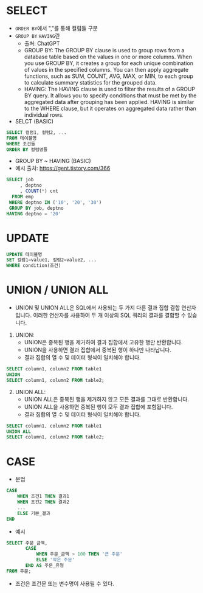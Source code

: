 
# SELECT
* ```ORDER BY```에서 ","를 통해 컬럼들 구분
* ```GROUP BY``` ```HAVING```란
     * 출처: ChatGPT
     * GROUP BY:
The GROUP BY clause is used to group rows from a database table based on the values in one or more columns. When you use GROUP BY, it creates a group for each unique combination of values in the specified columns. You can then apply aggregate functions, such as SUM, COUNT, AVG, MAX, or MIN, to each group to calculate summary statistics for the grouped data.
     * HAVING:
The HAVING clause is used to filter the results of a GROUP BY query. It allows you to specify conditions that must be met by the aggregated data after grouping has been applied. HAVING is similar to the WHERE clause, but it operates on aggregated data rather than individual rows.
* SELCT (BASIC)
```sql
SELECT 컬럼1, 컬럼2, ...
FROM 테이블명
WHERE 조건들
ORDER BY 컬럼명들
```

* GROUP BY ~ HAVING (BASIC)
* 예시 출처: https://gent.tistory.com/366
```sql
SELECT job
     , deptno
     , COUNT(*) cnt
  FROM emp
 WHERE deptno IN ('10', '20', '30')
 GROUP BY job, deptno
HAVING deptno = '20'
```
# UPDATE
```sql
UPDATE 테이블명
SET 컬럼1=value1, 컬럼2=value2, ...
WHERE condition(조건)
```
# UNION / UNION ALL
* UNION 및 UNION ALL은 SQL에서 사용되는 두 가지 다른 결과 집합 결합 연산자입니다. 이러한 연산자를 사용하여 두 개 이상의 SQL 쿼리의 결과를 결합할 수 있습니다.

1. UNION:
    * UNION은 중복된 행을 제거하여 결과 집합에서 고유한 행만 반환합니다.
    * UNION을 사용하면 결과 집합에서 중복된 행이 하나만 나타납니다.
    * 결과 집합의 열 수 및 데이터 형식이 일치해야 합니다.
```sql
SELECT column1, column2 FROM table1
UNION
SELECT column1, column2 FROM table2;
```
2. UNION ALL:
    * UNION ALL은 중복된 행을 제거하지 않고 모든 결과를 그대로 반환합니다.
    * UNION ALL을 사용하면 중복된 행이 모두 결과 집합에 포함됩니다.
    * 결과 집합의 열 수 및 데이터 형식이 일치해야 합니다.
```sql
SELECT column1, column2 FROM table1
UNION ALL
SELECT column1, column2 FROM table2;
```
# CASE
* 문법
```sql
CASE
    WHEN 조건1 THEN 결과1
    WHEN 조건2 THEN 결과2
    ...
    ELSE 기본_결과
END
```
* 예시
```sql
SELECT 주문_금액,
       CASE
           WHEN 주문_금액 > 100 THEN '큰 주문'
           ELSE '작은 주문'
       END AS 주문_유형
FROM 주문;

```
* 조건은 조건문 또는 변수명이 사용될 수 있다.
